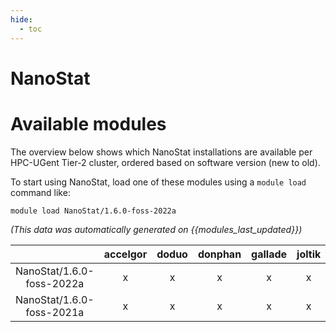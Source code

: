 ```yaml
---
hide:
  - toc
---
```


NanoStat
========

# Available modules


The overview below shows which NanoStat installations are available per HPC-UGent Tier-2 cluster, ordered based on software version (new to old).

To start using NanoStat, load one of these modules using a `module load` command like:

```shell
module load NanoStat/1.6.0-foss-2022a
```

*(This data was automatically generated on {{modules_last_updated}})*  

| |accelgor|doduo|donphan|gallade|joltik|shinx|skitty|
| :---: | :---: | :---: | :---: | :---: | :---: | :---: | :---: |
|NanoStat/1.6.0-foss-2022a|x|x|x|x|x|-|-|
|NanoStat/1.6.0-foss-2021a|x|x|x|x|x|-|-|
